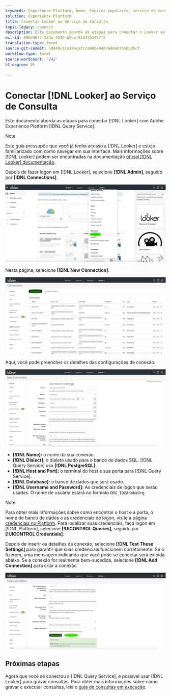 ```yaml
---
keywords: Experience Platform, home, tópicos populares, serviço de consulta, serviço de consulta, Looker, looker, conectar ao serviço de consulta;
solution: Experience Platform
title: Conectar Looker ao Serviço de Consulta
topic-legacy: connect
description: Este documento aborda as etapas para conectar o Looker ao Adobe Experience Platform Query Service.
exl-id: 806e9077-533a-4546-b5ca-8124751957f5
translation-type: tm+mt
source-git-commit: 5d449c1ca174cafcca988e9487940eb7550bd5cf
workflow-type: tm+mt
source-wordcount: '242'
ht-degree: 0%

---
```


# Conectar [!DNL Looker] ao Serviço de Consulta

Este documento aborda as etapas para conectar [!DNL Looker] com Adobe Experience Platform [!DNL Query Service].

>[!NOTE]
>
> Este guia pressupõe que você já tenha acesso a [!DNL Looker] e esteja familiarizado com como navegar em sua interface. Mais informações sobre [!DNL Looker] podem ser encontradas na documentação [oficial [!DNL Looker] documentação](https://docs.looker.com/).

Depois de fazer logon em [!DNL Looker], selecione **[!DNL Admin]**, seguido por **[!DNL Connections]**.

![](../images/clients/looker/click-admin-connections.png)

Nesta página, selecione **[!DNL New Connection]**.

![](../images/clients/looker/click-new-connection.png)

Aqui, você pode preencher os detalhes das configurações de conexão.

![](../images/clients/looker/new-connection.png)

- **[!DNL Name]:** o nome da sua conexão.
- **[!DNL Dialect]:** o dialeto usado para o banco de dados SQL. [!DNL Query Service] usa  **[!DNL PostgreSQL]**.
- **[!DNL Host and Port]:** o terminal do host e sua porta para  [!DNL Query Service].
- **[!DNL Database]:** o banco de dados que será usado.
- **[!DNL Username and Password]:** As credenciais de logon que serão usadas. O nome de usuário estará no formato `ORG_ID@AdobeOrg`.

>[!NOTE]
>
>Para obter mais informações sobre como encontrar o host e a porta, o nome do banco de dados e as credenciais de logon, visite a página [credenciais no Platform](https://platform.adobe.com/query/configuration). Para localizar suas credenciais, faça logon em [!DNL Platform], selecione **[!UICONTROL Queries]**, seguido por **[!UICONTROL Credentials]**.

Depois de inserir os detalhes da conexão, selecione **[!DNL Test These Settings]** para garantir que suas credenciais funcionem corretamente. Se o fizerem, uma mensagem indicando que você pode se conectar será exibida abaixo. Se a conexão for realmente bem-sucedida, selecione **[!DNL Add Connection]** para criar a conexão.

![](../images/clients/looker/click-test-connection.png)

## Próximas etapas

Agora que você se conectou a [!DNL Query Service], é possível usar [!DNL Looker] para gravar consultas. Para obter mais informações sobre como gravar e executar consultas, leia o [guia de consultas em execução](../best-practices/writing-queries.md).

